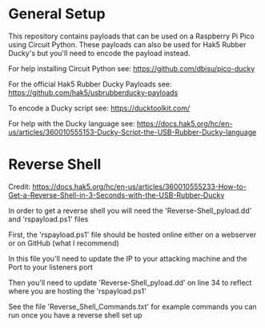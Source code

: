 # General Setup 
This repository contains payloads that can be used on a Raspberry Pi Pico using Circuit Python. These payloads can also be used for Hak5 Rubber Ducky's but you'll need to encode the payload instead.

  For help installing Circuit Python see: https://github.com/dbisu/pico-ducky

  For the official Hak5 Rubber Ducky Payloads see: https://github.com/hak5/usbrubberducky-payloads

  To encode a Ducky script see: https://ducktoolkit.com/

  For help with the Ducky language see: https://docs.hak5.org/hc/en-us/articles/360010555153-Ducky-Script-the-USB-Rubber-Ducky-language

# Reverse Shell
Credit: https://docs.hak5.org/hc/en-us/articles/360010555233-How-to-Get-a-Reverse-Shell-in-3-Seconds-with-the-USB-Rubber-Ducky

  In order to get a reverse shell you will need the 'Reverse-Shell_pyload.dd' and 'rspayload.ps1' files

  First, the 'rspayload.ps1' file should be hosted online either on a webserver or on GitHub (what I recommend)

  In this file you'll need to update the IP to your attacking machine and the Port to your listeners port

  Then you'll need to update 'Reverse-Shell_pyload.dd' on line 34 to reflect where you are hosting the 'rspayload.ps1'

  See the file 'Reverse_Shell_Commands.txt' for example commands you can run once you have a reverse shell set up

